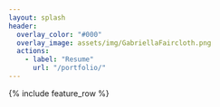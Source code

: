 ```yaml
---
layout: splash
header:
  overlay_color: "#000"
  overlay_image: assets/img/GabriellaFaircloth.png
  actions:
    - label: "Resume"
      url: "/portfolio/"
---
```


{% include feature_row %}
